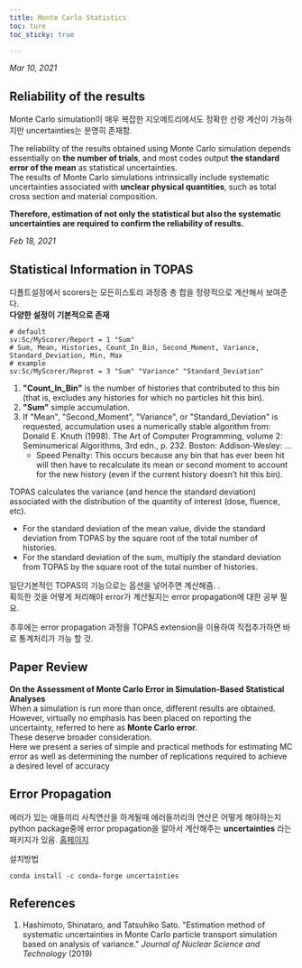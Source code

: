 ```yaml
---
title: Monte Carlo Statistics
toc: ture
toc_sticky: true

---
```


*Mar 10, 2021*
## Reliability of the results

Monte Carlo simulation이 매우 복잡한 지오메트리에서도 정확한 선량 계산이 가능하지만 uncertainties는 분명히 존재함.  

The reliability of the results obtained using Monte Carlo simulation depends essentially on **the number of trials**, and most codes output **the standard error of the mean** as statistical uncertainties.  
The results of Monte Carlo simulations intrinsically include systematic uncertainties associated with **unclear physical quantities**, such as total cross section and material composition.  

**Therefore, estimation of not only the statistical but also the systematic uncertainties are required to confirm the reliability of results.**

*Feb 18, 2021*
## Statistical Information in TOPAS

디폴트설정에서 scorers는 모든히스토리 과정중 총 합을 정량적으로 계산해서 보여준다.  
**다양한 설정이 기본적으로 존재**
```console
# default
sv:Sc/MyScorer/Report = 1 "Sum"
# Sum, Mean, Histories, Count_In_Bin, Second_Moment, Variance, Standard_Deviation, Min, Max
# example
sv:Sc/MyScorer/Reprot = 3 "Sum" "Variance" "Standard_Deviation"
```

1. **"Count_In_Bin"** is the number of histories that contributed to this bin (that is, excludes any histories for which no particles hit this bin).
2. **"Sum"** simple accumulation.
3. If "Mean", "Second_Moment", "Variance", or "Standard_Deviation" is requested, accumulation uses a numerically stable algorithm from: Donald E. Knuth (1998). The Art of Computer Programming, volume 2: Seminumerical Algorithms, 3rd edn., p. 232. Boston: Addison-Wesley: ...
	- Speed Penalty: This occurs because any bin that has ever been hit will then have to recalculate its mean or second moment to account for the new history (even if the current history doesn’t hit this bin).  

TOPAS calculates the variance (and hence the standard deviation) associated with the distribution of the quantity of interest (dose, fluence, etc).  

- For the standard deviation of the mean value, divide the standard deviation from TOPAS by the square root of the total number of histories.  
- For the standard deviation of the sum, multiply the standard deviation from TOPAS by the square root of the total number of histories.  

일단기본적인 TOPAS의 기능으로는 옵션을 넣어주면 계산해줌.  .  
획득한 것을 어떻게 처리해야 error가 계산될지는 error propagation에 대한 공부 필요.    

추후에는 error propagation 과정을 TOPAS extension을 이용하여 직접추가하면 바로 통계처리가 가능 할 것.    


## Paper Review
**On the Assessment of Monte Carlo Error in Simulation-Based Statistical Analyses**  
When a simulation is run more than once, different results are obtained.  
However, virtually no emphasis has been placed on reporting the uncertainty, referred to here as **Monte Carlo error**.  
These deserve broader consideration.  
Here we present a series of simple and practical methods for estimating MC error as well as determining the number of replications required to achieve a desired level of accuracy  

## Error Propagation
에러가 있는 애들끼리 사칙연산을 하게될때 에러들끼리의 연산은 어떻게 해야하는지  
python package중에 error propagation을 알아서 계산해주는  **uncertainties** 라는 패키지가 있음. [홈페이지](https://uncertainties-python-package.readthedocs.io/en/latest/)  

설치방법  

```console
conda install -c conda-forge uncertainties
```

## References
1. Hashimoto, Shinataro, and Tatsuhiko Sato. "Estimation method of systematic uncertainties in Monte Carlo particle transport simulation based on analysis of variance." *Journal of Nuclear Science and Technology* (2019)
